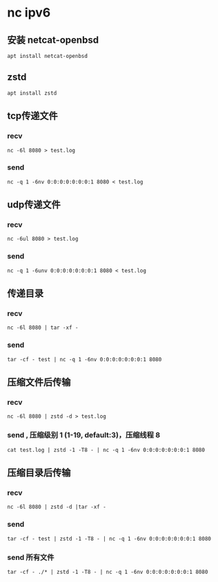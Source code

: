 # nc ipv6
## 安装 netcat-openbsd
```shell
apt install netcat-openbsd
```
## zstd
```shell
apt install zstd
```
## tcp传递文件
### recv
```shell
nc -6l 8080 > test.log
```
### send
```shell
nc -q 1 -6nv 0:0:0:0:0:0:0:1 8080 < test.log
```
## udp传递文件
### recv
```shell
nc -6ul 8080 > test.log
```
### send
```shell
nc -q 1 -6unv 0:0:0:0:0:0:0:1 8080 < test.log
```
## 传递目录
### recv
```shell
nc -6l 8080 | tar -xf -
```
### send
```shell
tar -cf - test | nc -q 1 -6nv 0:0:0:0:0:0:0:1 8080
```
## 压缩文件后传输
### recv
```shell
nc -6l 8080 | zstd -d > test.log
```
### send , 压缩级别 1 (1-19, default:3)，压缩线程 8
```shell
cat test.log | zstd -1 -T8 - | nc -q 1 -6nv 0:0:0:0:0:0:0:1 8080
```
## 压缩目录后传输
### recv
```shell
nc -6l 8080 | zstd -d |tar -xf -
```
### send
```shell
tar -cf - test | zstd -1 -T8 - | nc -q 1 -6nv 0:0:0:0:0:0:0:1 8080
```
### send 所有文件
```shell
tar -cf - ./* | zstd -1 -T8 - | nc -q 1 -6nv 0:0:0:0:0:0:0:1 8080
```

